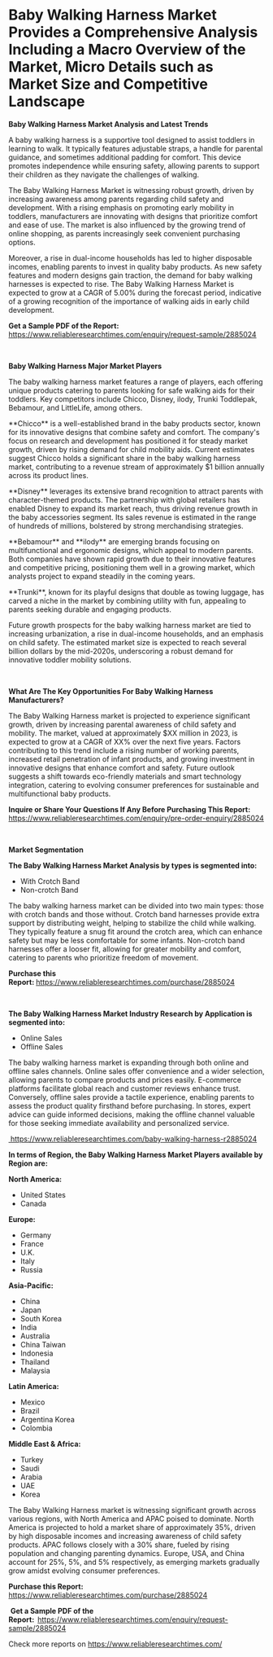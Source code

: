 <p><h1>Baby Walking Harness Market Provides a Comprehensive Analysis Including a Macro Overview of the Market, Micro Details such as Market Size and Competitive Landscape</h1></p><p><strong>Baby Walking Harness Market Analysis and Latest Trends</strong></p>
<p><p>A baby walking harness is a supportive tool designed to assist toddlers in learning to walk. It typically features adjustable straps, a handle for parental guidance, and sometimes additional padding for comfort. This device promotes independence while ensuring safety, allowing parents to support their children as they navigate the challenges of walking.</p><p>The Baby Walking Harness Market is witnessing robust growth, driven by increasing awareness among parents regarding child safety and development. With a rising emphasis on promoting early mobility in toddlers, manufacturers are innovating with designs that prioritize comfort and ease of use. The market is also influenced by the growing trend of online shopping, as parents increasingly seek convenient purchasing options. </p><p>Moreover, a rise in dual-income households has led to higher disposable incomes, enabling parents to invest in quality baby products. As new safety features and modern designs gain traction, the demand for baby walking harnesses is expected to rise. The Baby Walking Harness Market is expected to grow at a CAGR of 5.00% during the forecast period, indicative of a growing recognition of the importance of walking aids in early child development.</p></p>
<p><strong>Get a Sample PDF of the Report:&nbsp;</strong> <a href="https://www.reliableresearchtimes.com/enquiry/request-sample/2885024?utm_campaign=2609&utm_medium=2&utm_source=Github&utm_content=ia&utm_term=13032025&utm_id=baby-walking-harness">https://www.reliableresearchtimes.com/enquiry/request-sample/2885024</a></p>
<p>&nbsp;</p>
<p><strong>Baby Walking Harness Major Market Players</strong></p>
<p><p>The baby walking harness market features a range of players, each offering unique products catering to parents looking for safe walking aids for their toddlers. Key competitors include Chicco, Disney, ilody, Trunki Toddlepak, Bebamour, and LittleLife, among others.</p><p>**Chicco** is a well-established brand in the baby products sector, known for its innovative designs that combine safety and comfort. The company's focus on research and development has positioned it for steady market growth, driven by rising demand for child mobility aids. Current estimates suggest Chicco holds a significant share in the baby walking harness market, contributing to a revenue stream of approximately $1 billion annually across its product lines.</p><p>**Disney** leverages its extensive brand recognition to attract parents with character-themed products. The partnership with global retailers has enabled Disney to expand its market reach, thus driving revenue growth in the baby accessories segment. Its sales revenue is estimated in the range of hundreds of millions, bolstered by strong merchandising strategies.</p><p>**Bebamour** and **ilody** are emerging brands focusing on multifunctional and ergonomic designs, which appeal to modern parents. Both companies have shown rapid growth due to their innovative features and competitive pricing, positioning them well in a growing market, which analysts project to expand steadily in the coming years.</p><p>**Trunki**, known for its playful designs that double as towing luggage, has carved a niche in the market by combining utility with fun, appealing to parents seeking durable and engaging products. </p><p>Future growth prospects for the baby walking harness market are tied to increasing urbanization, a rise in dual-income households, and an emphasis on child safety. The estimated market size is expected to reach several billion dollars by the mid-2020s, underscoring a robust demand for innovative toddler mobility solutions.</p></p>
<p>&nbsp;</p>
<p><strong>What Are The Key Opportunities For Baby Walking Harness Manufacturers?</strong></p>
<p><p>The Baby Walking Harness market is projected to experience significant growth, driven by increasing parental awareness of child safety and mobility. The market, valued at approximately $XX million in 2023, is expected to grow at a CAGR of XX% over the next five years. Factors contributing to this trend include a rising number of working parents, increased retail penetration of infant products, and growing investment in innovative designs that enhance comfort and safety. Future outlook suggests a shift towards eco-friendly materials and smart technology integration, catering to evolving consumer preferences for sustainable and multifunctional baby products.</p></p>
<p><strong>Inquire or Share Your Questions If Any Before Purchasing This Report:</strong> <a href="https://www.reliableresearchtimes.com/enquiry/pre-order-enquiry/2885024?utm_campaign=2609&utm_medium=2&utm_source=Github&utm_content=ia&utm_term=13032025&utm_id=baby-walking-harness">https://www.reliableresearchtimes.com/enquiry/pre-order-enquiry/2885024</a></p>
<p>&nbsp;</p>
<p><strong>Market Segmentation</strong></p>
<p><strong>The Baby Walking Harness Market Analysis by types is segmented into:</strong></p>
<p><ul><li>With Crotch Band</li><li>Non-crotch Band</li></ul></p>
<p><p>The baby walking harness market can be divided into two main types: those with crotch bands and those without. Crotch band harnesses provide extra support by distributing weight, helping to stabilize the child while walking. They typically feature a snug fit around the crotch area, which can enhance safety but may be less comfortable for some infants. Non-crotch band harnesses offer a looser fit, allowing for greater mobility and comfort, catering to parents who prioritize freedom of movement.</p></p>
<p><strong>Purchase this Report:&nbsp;</strong><a href="https://www.reliableresearchtimes.com/purchase/2885024?utm_campaign=2609&utm_medium=2&utm_source=Github&utm_content=ia&utm_term=13032025&utm_id=baby-walking-harness">https://www.reliableresearchtimes.com/purchase/2885024</a></p>
<p>&nbsp;</p>
<p><strong>The Baby Walking Harness Market Industry Research by Application is segmented into:</strong></p>
<p><ul><li>Online Sales</li><li>Offline Sales</li></ul></p>
<p><p>The baby walking harness market is expanding through both online and offline sales channels. Online sales offer convenience and a wider selection, allowing parents to compare products and prices easily. E-commerce platforms facilitate global reach and customer reviews enhance trust. Conversely, offline sales provide a tactile experience, enabling parents to assess the product quality firsthand before purchasing. In stores, expert advice can guide informed decisions, making the offline channel valuable for those seeking immediate availability and personalized service.</p></p>
<p><a href="https://www.reliableresearchtimes.com/baby-walking-harness-r2885024?utm_campaign=2609&utm_medium=2&utm_source=Github&utm_content=ia&utm_term=13032025&utm_id=baby-walking-harness">&nbsp;https://www.reliableresearchtimes.com/baby-walking-harness-r2885024</a></p>
<p><strong>In terms of Region, the Baby Walking Harness Market Players available by Region are:</strong></p>
<p>
    <p> <strong> North America: </strong>
        <ul>
            <li>United States</li>
            <li>Canada</li>
        </ul>
        </p> 
    <p> <strong> Europe: </strong>
        <ul>
            <li>Germany</li>
            <li>France</li>
            <li>U.K.</li>
            <li>Italy</li>
            <li>Russia</li>
        </ul>
        </p> 
    <p> <strong> Asia-Pacific: </strong>
        <ul>
            <li>China</li>
            <li>Japan</li>
            <li>South Korea</li>
            <li>India</li>
            <li>Australia</li>
            <li>China Taiwan</li>
            <li>Indonesia</li>
            <li>Thailand</li>
            <li>Malaysia</li>
        </ul>
        </p> 
    <p> <strong> Latin America: </strong>
        <ul>
            <li>Mexico</li>
            <li>Brazil</li>
            <li>Argentina Korea</li>
            <li>Colombia</li>
        </ul>
        </p> 
    <p> <strong> Middle East & Africa: </strong>
        <ul>
            <li>Turkey</li>
            <li>Saudi</li>
            <li>Arabia</li>
            <li>UAE</li>
            <li>Korea</li>
        </ul>
    </p>
    </p>
<p><p>The Baby Walking Harness market is witnessing significant growth across various regions, with North America and APAC poised to dominate. North America is projected to hold a market share of approximately 35%, driven by high disposable incomes and increasing awareness of child safety products. APAC follows closely with a 30% share, fueled by rising population and changing parenting dynamics. Europe, USA, and China account for 25%, 5%, and 5% respectively, as emerging markets gradually grow amidst evolving consumer preferences.</p></p>
<p><strong>Purchase this Report: </strong><a href="https://www.reliableresearchtimes.com/purchase/2885024?utm_campaign=2609&utm_medium=2&utm_source=Github&utm_content=ia&utm_term=13032025&utm_id=baby-walking-harness">https://www.reliableresearchtimes.com/purchase/2885024</a></p>
<p>&nbsp;<strong>Get a Sample PDF of the Report:&nbsp;&nbsp;</strong><a href="https://www.reliableresearchtimes.com/enquiry/request-sample/2885024?utm_campaign=2609&utm_medium=2&utm_source=Github&utm_content=ia&utm_term=13032025&utm_id=baby-walking-harness">https://www.reliableresearchtimes.com/enquiry/request-sample/2885024</a></p>
<p><strong></strong></p>
<p>Check more reports on <a href="https://www.reliableresearchtimes.com/?utm_campaign=2609&utm_medium=2&utm_source=Github&utm_content=ia&utm_term=13032025&utm_id=baby-walking-harness">https://www.reliableresearchtimes.com/</a></p>